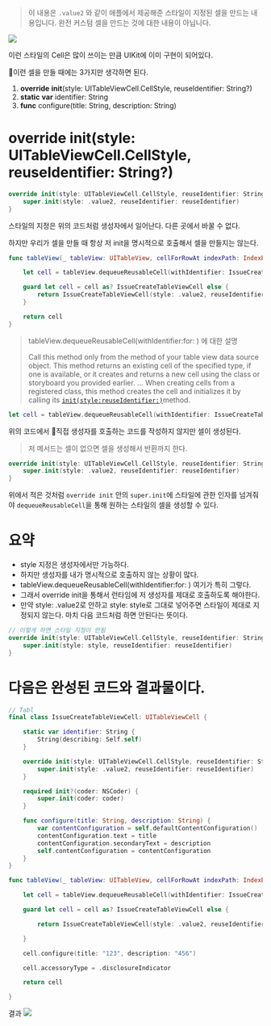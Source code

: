 
> 이 내용은 `.value2` 와 같이 애플에서 제공해준 스타일이 지정된 셀을 만드는 내용입니다.
> 완전 커스텀 셀을 만드는 것에 대한 내용이 아닙니다.

![](https://i.imgur.com/F8gQVmV.png)

이런 스타일의 Cell은 많이 쓰이는 만큼 UIKit에 이미 구현이 되어있다.

이런 셀을 만들 때에는 3가지만 생각하면 된다.
1. **override** **init**(style: UITableViewCell.CellStyle, reuseIdentifier: String?)
2. **static** **var** identifier: String
3. **func** configure(title: String, description: String)

# **override** **init**(style: UITableViewCell.CellStyle, reuseIdentifier: String?)
```swift
override init(style: UITableViewCell.CellStyle, reuseIdentifier: String?) {
	super.init(style: .value2, reuseIdentifier: reuseIdentifier)
}
```

스타일의 지정은 위의 코드처럼 생성자에서 일어난다. 다른 곳에서 바꿀 수 없다.

하지만 우리가 셀을 만들 때 항상 저 init을 명시적으로 호출해서 셀을 만들지는 않는다.

```swift
func tableView(_ tableView: UITableView, cellForRowAt indexPath: IndexPath) -> UITableViewCell {

	let cell = tableView.dequeueReusableCell(withIdentifier: IssueCreateTableViewCell.identifier, for: indexPath)

	guard let cell = cell as? IssueCreateTableViewCell else {
		return IssueCreateTableViewCell(style: .value2, reuseIdentifier: IssueCreateTableViewCell.identifier)
	}

	return cell
}
```


>tableView.dequeueReusableCell(withIdentifier:for: ) 에 대한 설명
>
>Call this method only from the method of your table view data source object. This method returns an existing cell of the specified type, if one is available, or it creates and returns a new cell using the class or storyboard you provided earlier. 
>...
>When creating cells from a registered class, this method creates the cell and initializes it by calling its [`init(style:reuseIdentifier:)`](doc://com.apple.documentation/documentation/uikit/uitableviewcell/1623276-init)method. 

```swift
let cell = tableView.dequeueReusableCell(withIdentifier: IssueCreateTableViewCell.identifier, for: indexPath)
```

위의 코드에서 직접 생성자를 호출하는 코드를 작성하지 않지만 셀이 생성된다.
> 저 메서드는 셀이 없으면 셀을 생성해서 반환까지 한다.

```swift
override init(style: UITableViewCell.CellStyle, reuseIdentifier: String?) {
	super.init(style: .value2, reuseIdentifier: reuseIdentifier)
}
```

위에서 적은 것처럼 `override init` 안의 `super.init`에 스타일에 관한 인자를 넘겨줘야 `dequeueReusableCell`을 통해 원하는 스타일의 셀을 생성할 수 있다.

# 요약
- style 지정은 생성자에서만 가능하다.
- 하지만 생성자를 내가 명시적으로 호출하지 않는 상황이 많다.
- tableView.dequeueReusableCell(withIdentifier:for: ) 여기가 특히 그렇다.
- 그래서 override init을 통해서 런타임에 저 생성자를 제대로 호출하도록 해야한다.
- 만약 style: .value2로 안하고 style: style로 그대로 넣어주면 스타일이 제대로 지정되지 않는다. 마치 다음 코드처럼 하면 안된다는 뜻이다.
```swift
// 이렇게 하면 스타일 지정이 안됨
override init(style: UITableViewCell.CellStyle, reuseIdentifier: String?) {
	super.init(style: style, reuseIdentifier: reuseIdentifier)
}
```

# 다음은 완성된 코드와 결과물이다.

```swift
// Tabl
final class IssueCreateTableViewCell: UITableViewCell {

    static var identifier: String {
        String(describing: Self.self)
    }

    override init(style: UITableViewCell.CellStyle, reuseIdentifier: String?) {
        super.init(style: .value2, reuseIdentifier: reuseIdentifier)
    }

    required init?(coder: NSCoder) {
        super.init(coder: coder)
    }

    func configure(title: String, description: String) {
        var contentConfiguration = self.defaultContentConfiguration()
        contentConfiguration.text = title
        contentConfiguration.secondaryText = description
        self.contentConfiguration = contentConfiguration
    }
}
```

```swift
func tableView(_ tableView: UITableView, cellForRowAt indexPath: IndexPath) -> UITableViewCell {

	let cell = tableView.dequeueReusableCell(withIdentifier: IssueCreateTableViewCell.identifier, for: indexPath)

	guard let cell = cell as? IssueCreateTableViewCell else {

		return IssueCreateTableViewCell(style: .value2, reuseIdentifier: IssueCreateTableViewCell.identifier)

	}

	cell.configure(title: "123", description: "456")

	cell.accessoryType = .disclosureIndicator

	return cell

}
```

결과
![](https://i.imgur.com/rnfVhXp.png)
